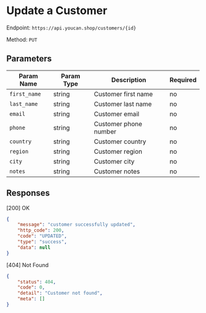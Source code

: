 # Update a Customer

Endpoint: `https://api.youcan.shop/customers/{id}`

Method: `PUT`

<a name="parameters"></a>

## Parameters

| Param Name     | Param Type | Description                 | Required |
| -------------- | ---------- | ----------------------------| -------- |
| `first_name`   | string     | Customer first name         | no       |
| `last_name`    | string     | Customer last name          | no       |
| `email`        | string     | Customer email              | no       |
| `phone`        | string     | Customer phone number       | no       |
| `country`      | string     | Customer country            | no       |
| `region`       | string     | Customer region             | no       |
| `city`         | string     | Customer city               | no       |
| `notes`        | string     | Customer notes              | no       |

<a name="response"></a>

## Responses

[200] OK

```json
{
    "message": "customer successfully updated",
    "http_code": 200,
    "code": "UPDATED",
    "type": "success",
    "data": null
}
```

[404] Not Found

```json
{
    "status": 404,
    "code": 0,
    "detail": "Customer not found",
    "meta": []
}
```
